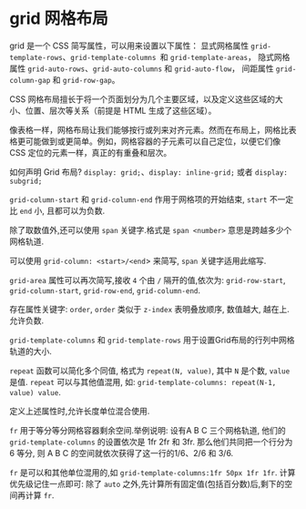 # grid 网格布局

grid 是一个 CSS 简写属性，可以用来设置以下属性： 显式网格属性 `grid-template-rows`、`grid-template-columns `和 `grid-template-areas`， 隐式网格属性 `grid-auto-rows`、`grid-auto-columns` 和 `grid-auto-flow`， 间距属性 `grid-column-gap` 和 `grid-row-gap`。

CSS 网格布局擅长于将一个页面划分为几个主要区域，以及定义这些区域的大小、位置、层次等关系（前提是 HTML 生成了这些区域）。

像表格一样，网格布局让我们能够按行或列来对齐元素。然而在布局上，网格比表格更可能做到或更简单。例如，网格容器的子元素可以自己定位，以便它们像 CSS 定位的元素一样，真正的有重叠和层次。

如何声明 Grid 布局? `display: grid;`、`display: inline-grid;` 或者 `display: subgrid;`

`grid-column-start` 和 `grid-column-end` 作用于网格项的开始结束, `start` 不一定比 `end` 小, 且都可以为负数.

除了取数值外,还可以使用 `span` 关键字.格式是 `span <number>` 意思是跨越多少个网格轨道.

可以使用 `grid-column: <start>/<end`> 来简写, `span` 关键字适用此缩写.

`grid-area` 属性可以再次简写,接收 `4` 个由 `/` 隔开的值,依次为: `grid-row-start`, `grid-column-start`, `grid-row-end`, `grid-column-end`.

存在属性关键字: `order`, `order` 类似于 `z-index` 表明叠放顺序, 数值越大, 越在上. 允许负数.

`grid-template-columns` 和 `grid-template-rows` 用于设置Grid布局的行列中网格轨道的大小.

`repeat` 函数可以简化多个同值, 格式为 `repeat(N, value)`, 其中 `N` 是个数, `value` 是值. `repeat` 可以与其他值混用, 如: `grid-template-columns: repeat(N-1, value) value`.

定义上述属性时,允许长度单位混合使用.

`fr` 用于等分等分网格容器剩余空间.举例说明: 设有A B C 三个网格轨道, 他们的 `grid-template-columns` 的设置依次是 1fr 2fr 和 3fr. 那么他们共同把一个行分为 6 等分, 则 A B C 的空间就依次获得了这一行的1/6、2/6 和 3/6.

`fr` 是可以和其他单位混用的,如 `grid-template-columns:1fr 50px 1fr 1fr`. 计算优先级记住一点即可: 除了 `auto` 之外,先计算所有固定值(包括百分数)后,剩下的空间再计算 `fr`.
